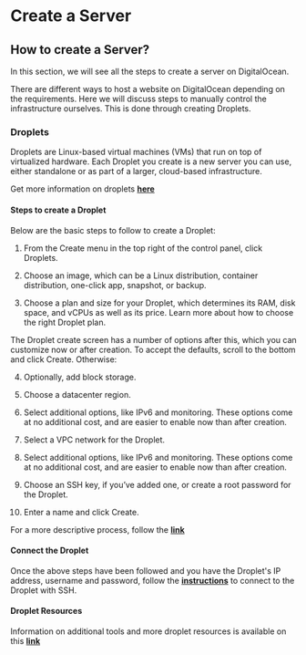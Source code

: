 #   **Create a Server**

##  **How to create a Server?**

In this section, we will see all the steps to create a server on DigitalOcean.

There are different ways to host a website on DigitalOcean depending on the requirements. Here we will discuss steps to manually control the infrastructure ourselves. This is done through creating Droplets.

### **Droplets**

Droplets are Linux-based virtual machines (VMs) that run on top of virtualized hardware. Each Droplet you create is a new server you can use, either standalone or as part of a larger, cloud-based infrastructure.

Get more information on droplets <a href="https://docs.digitalocean.com/products/droplets/" target="_blank">**here**</a>

####    **Steps to create a Droplet**

Below are the basic steps to follow to create a Droplet:

1.  From the Create menu in the top right of the control panel, click Droplets.

2.  Choose an image, which can be a Linux distribution, container distribution, one-click app, snapshot, or backup.
 
3.  Choose a plan and size for your Droplet, which determines its RAM, disk space, and vCPUs as well as its price. Learn more about how to choose the right Droplet plan.

The Droplet create screen has a number of options after this, which you can customize now or after creation. To accept the defaults, scroll to the bottom and click Create. Otherwise:

4.  Optionally, add block storage.

5.  Choose a datacenter region.

6.  Select additional options, like IPv6 and monitoring. These options come at no additional cost, and are easier to enable now than after creation.

7.  Select a VPC network for the Droplet.

8.  Select additional options, like IPv6 and monitoring. These options come at no additional cost, and are easier to enable now than after creation.

9.  Choose an SSH key, if you’ve added one, or create a root password for the Droplet.

10. Enter a name and click Create.

For a more descriptive process, follow the <a href="https://docs.digitalocean.com/products/droplets/how-to/create/" target="_blank">**link**</a>


####    **Connect the Droplet**

Once the above steps have been followed and you have the Droplet's IP address, username and password, follow the <a href="https://docs.digitalocean.com/products/droplets/how-to/connect-with-ssh/openssh/" target="_blank">**instructions**</a>  to connect to the Droplet with SSH.


####    **Droplet Resources**

Information on additional tools and more droplet resources is available on this <a href="https://docs.digitalocean.com/products/droplets/resources/" target="_blank">**link**</a>


